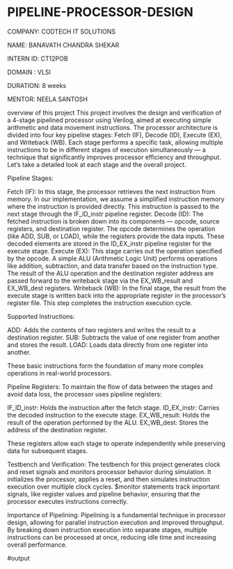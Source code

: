 # PIPELINE-PROCESSOR-DESIGN

COMPANY: CODTECH IT SOLUTIONS

NAME: BANAVATH CHANDRA SHEKAR

INTERN ID: CT12POB

DOMAIN : VLSI

DURATION: 8 weeks

MENTOR: NEELA SANTOSH

overview of this project This project involves the design and verification of a 4-stage pipelined processor using Verilog, aimed at executing simple arithmetic and data movement instructions. The processor architecture is divided into four key pipeline stages: Fetch (IF), Decode (ID), Execute (EX), and Writeback (WB). Each stage performs a specific task, allowing multiple instructions to be in different stages of execution simultaneously — a technique that significantly improves processor efficiency and throughput. Let’s take a detailed look at each stage and the overall project.

Pipeline Stages:

Fetch (IF): In this stage, the processor retrieves the next instruction from memory. In our implementation, we assume a simplified instruction memory where the instruction is provided directly. This instruction is passed to the next stage through the IF_ID_instr pipeline register. Decode (ID): The fetched instruction is broken down into its components — opcode, source registers, and destination register. The opcode determines the operation (like ADD, SUB, or LOAD), while the registers provide the data inputs. These decoded elements are stored in the ID_EX_instr pipeline register for the execute stage. Execute (EX): This stage carries out the operation specified by the opcode. A simple ALU (Arithmetic Logic Unit) performs operations like addition, subtraction, and data transfer based on the instruction type. The result of the ALU operation and the destination register address are passed forward to the writeback stage via the EX_WB_result and EX_WB_dest registers. Writeback (WB): In the final stage, the result from the execute stage is written back into the appropriate register in the processor’s register file. This step completes the instruction execution cycle.

Supported Instructions:

ADD: Adds the contents of two registers and writes the result to a destination register. SUB: Subtracts the value of one register from another and stores the result. LOAD: Loads data directly from one register into another.

These basic instructions form the foundation of many more complex operations in real-world processors.

Pipeline Registers: To maintain the flow of data between the stages and avoid data loss, the processor uses pipeline registers:

IF_ID_instr: Holds the instruction after the fetch stage. ID_EX_instr: Carries the decoded instruction to the execute stage. EX_WB_result: Holds the result of the operation performed by the ALU. EX_WB_dest: Stores the address of the destination register.

These registers allow each stage to operate independently while preserving data for subsequent stages.

Testbench and Verification:
The testbench for this project generates clock and reset signals and monitors processor behavior during simulation. It initializes the processor, applies a reset, and then simulates instruction execution over multiple clock cycles. $monitor statements track important signals, like register values and pipeline behavior, ensuring that the processor executes instructions correctly.

Importance of Pipelining:
Pipelining is a fundamental technique in processor design, allowing for parallel instruction execution and improved throughput. By breaking down instruction execution into separate stages, multiple instructions can be processed at once, reducing idle time and increasing overall performance.

#output

